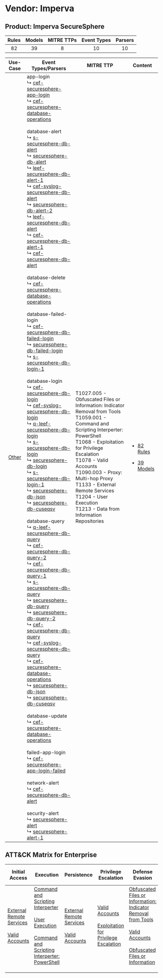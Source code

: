 Vendor: Imperva
===============
Product: Imperva SecureSphere
-----------------------------
| Rules | Models | MITRE TTPs | Event Types | Parsers |
|:-----:|:------:|:----------:|:-----------:|:-------:|
|  82   |   39   |     8      |     10      |   10    |

|                Use-Case                | Event Types/Parsers                                                                                                                                                                                                                                                                                                                                                                                                                                                                                                                                                                                                                                                                                                                                                                                                                                                                                                                                                                                                                                                                                                                                                                                                                                                                                                                                                                                                                                                                                                                                                                                                                                                                                                                                                                                                                                                                                                                                                                                                                                                                                                                                                                                                                                                                                                                                                                                                                                                                                                                                                                                                                                                                                                                                                                                                                                                                                                                                                                                                                                                                                                                                                                                                                                                                                                                                                                                                                                                                                                                                                                                                                                                                                                                                 | MITRE TTP                                                                                                                                                                                                                                                                                                                                                               | Content                                                                                                         |
|:--------------------------------------:| --------------------------------------------------------------------------------------------------------------------------------------------------------------------------------------------------------------------------------------------------------------------------------------------------------------------------------------------------------------------------------------------------------------------------------------------------------------------------------------------------------------------------------------------------------------------------------------------------------------------------------------------------------------------------------------------------------------------------------------------------------------------------------------------------------------------------------------------------------------------------------------------------------------------------------------------------------------------------------------------------------------------------------------------------------------------------------------------------------------------------------------------------------------------------------------------------------------------------------------------------------------------------------------------------------------------------------------------------------------------------------------------------------------------------------------------------------------------------------------------------------------------------------------------------------------------------------------------------------------------------------------------------------------------------------------------------------------------------------------------------------------------------------------------------------------------------------------------------------------------------------------------------------------------------------------------------------------------------------------------------------------------------------------------------------------------------------------------------------------------------------------------------------------------------------------------------------------------------------------------------------------------------------------------------------------------------------------------------------------------------------------------------------------------------------------------------------------------------------------------------------------------------------------------------------------------------------------------------------------------------------------------------------------------------------------------------------------------------------------------------------------------------------------------------------------------------------------------------------------------------------------------------------------------------------------------------------------------------------------------------------------------------------------------------------------------------------------------------------------------------------------------------------------------------------------------------------------------------------------------------------------------------------------------------------------------------------------------------------------------------------------------------------------------------------------------------------------------------------------------------------------------------------------------------------------------------------------------------------------------------------------------------------------------------------------------------------------------------------------------------- | ----------------------------------------------------------------------------------------------------------------------------------------------------------------------------------------------------------------------------------------------------------------------------------------------------------------------------------------------------------------------- | --------------------------------------------------------------------------------------------------------------- |
| [Other](../../../UseCases/uc_other.md) |  app-login<br> ↳ [cef-securesphere-app-login](Parsers/parserContent_cef-securesphere-app-login.md)<br> ↳ [cef-securesphere-database-operations](Parsers/parserContent_cef-securesphere-database-operations.md)<br><br> database-alert<br> ↳ [s-securesphere-db-alert](Parsers/parserContent_s-securesphere-db-alert.md)<br> ↳ [securesphere-db-alert](Parsers/parserContent_securesphere-db-alert.md)<br> ↳ [leef-securesphere-db-alert-1](Parsers/parserContent_leef-securesphere-db-alert-1.md)<br> ↳ [cef-syslog-securesphere-db-alert](Parsers/parserContent_cef-syslog-securesphere-db-alert.md)<br> ↳ [securesphere-db-alert-2](Parsers/parserContent_securesphere-db-alert-2.md)<br> ↳ [leef-securesphere-db-alert](Parsers/parserContent_leef-securesphere-db-alert.md)<br> ↳ [cef-securesphere-db-alert-1](Parsers/parserContent_cef-securesphere-db-alert-1.md)<br> ↳ [cef-securesphere-db-alert](Parsers/parserContent_cef-securesphere-db-alert.md)<br><br> database-delete<br> ↳ [cef-securesphere-database-operations](Parsers/parserContent_cef-securesphere-database-operations.md)<br><br> database-failed-login<br> ↳ [cef-securesphere-db-failed-login](Parsers/parserContent_cef-securesphere-db-failed-login.md)<br> ↳ [securesphere-db-failed-login](Parsers/parserContent_securesphere-db-failed-login.md)<br> ↳ [s-securesphere-db-login-1](Parsers/parserContent_s-securesphere-db-login-1.md)<br><br> database-login<br> ↳ [cef-securesphere-db-login](Parsers/parserContent_cef-securesphere-db-login.md)<br> ↳ [cef-syslog-securesphere-db-login](Parsers/parserContent_cef-syslog-securesphere-db-login.md)<br> ↳ [q-leef-securesphere-db-login](Parsers/parserContent_q-leef-securesphere-db-login.md)<br> ↳ [s-securesphere-db-login](Parsers/parserContent_s-securesphere-db-login.md)<br> ↳ [securesphere-db-login](Parsers/parserContent_securesphere-db-login.md)<br> ↳ [s-securesphere-db-login-1](Parsers/parserContent_s-securesphere-db-login-1.md)<br> ↳ [securesphere-db-json](Parsers/parserContent_securesphere-db-json.md)<br> ↳ [securesphere-db-cuseqsv](Parsers/parserContent_securesphere-db-cuseqsv.md)<br><br> database-query<br> ↳ [q-leef-securesphere-db-query](Parsers/parserContent_q-leef-securesphere-db-query.md)<br> ↳ [cef-securesphere-db-query-2](Parsers/parserContent_cef-securesphere-db-query-2.md)<br> ↳ [cef-securesphere-db-query-1](Parsers/parserContent_cef-securesphere-db-query-1.md)<br> ↳ [s-securesphere-db-query](Parsers/parserContent_s-securesphere-db-query.md)<br> ↳ [securesphere-db-query](Parsers/parserContent_securesphere-db-query.md)<br> ↳ [securesphere-db-query-2](Parsers/parserContent_securesphere-db-query-2.md)<br> ↳ [cef-securesphere-db-query](Parsers/parserContent_cef-securesphere-db-query.md)<br> ↳ [cef-syslog-securesphere-db-query](Parsers/parserContent_cef-syslog-securesphere-db-query.md)<br> ↳ [cef-securesphere-database-operations](Parsers/parserContent_cef-securesphere-database-operations.md)<br> ↳ [securesphere-db-json](Parsers/parserContent_securesphere-db-json.md)<br> ↳ [securesphere-db-cuseqsv](Parsers/parserContent_securesphere-db-cuseqsv.md)<br><br> database-update<br> ↳ [cef-securesphere-database-operations](Parsers/parserContent_cef-securesphere-database-operations.md)<br><br> failed-app-login<br> ↳ [cef-securesphere-app-login-failed](Parsers/parserContent_cef-securesphere-app-login-failed.md)<br><br> network-alert<br> ↳ [cef-securesphere-db-alert](Parsers/parserContent_cef-securesphere-db-alert.md)<br><br> security-alert<br> ↳ [securesphere-alert](Parsers/parserContent_securesphere-alert.md)<br> ↳ [securesphere-alert-1](Parsers/parserContent_securesphere-alert-1.md)<br> | T1027.005 - Obfuscated Files or Information: Indicator Removal from Tools<br>T1059.001 - Command and Scripting Interperter: PowerShell<br>T1068 - Exploitation for Privilege Escalation<br>T1078 - Valid Accounts<br>T1090.003 - Proxy: Multi-hop Proxy<br>T1133 - External Remote Services<br>T1204 - User Execution<br>T1213 - Data from Information Repositories<br> | [<ul><li>82 Rules</li></ul><ul><li>39 Models</li></ul>](Rules_Models/r_m_imperva_imperva_securesphere_Other.md) |

ATT&CK Matrix for Enterprise
----------------------------
| Initial Access                                                                                                                                   | Execution                                                                                                                                                                                                                                                       | Persistence                                                                                                                                      | Privilege Escalation                                                                                                                                          | Defense Evasion                                                                                                                                                                                                                                                               | Credential Access | Discovery | Lateral Movement | Collection                                                                              | Command and Control                                                                                                                       | Exfiltration | Impact |
| ------------------------------------------------------------------------------------------------------------------------------------------------ | --------------------------------------------------------------------------------------------------------------------------------------------------------------------------------------------------------------------------------------------------------------- | ------------------------------------------------------------------------------------------------------------------------------------------------ | ------------------------------------------------------------------------------------------------------------------------------------------------------------- | ----------------------------------------------------------------------------------------------------------------------------------------------------------------------------------------------------------------------------------------------------------------------------- | ----------------- | --------- | ---------------- | --------------------------------------------------------------------------------------- | ----------------------------------------------------------------------------------------------------------------------------------------- | ------------ | ------ |
| [External Remote Services](https://attack.mitre.org/techniques/T1133)<br><br>[Valid Accounts](https://attack.mitre.org/techniques/T1078)<br><br> | [Command and Scripting Interperter](https://attack.mitre.org/techniques/T1059)<br><br>[User Execution](https://attack.mitre.org/techniques/T1204)<br><br>[Command and Scripting Interperter: PowerShell](https://attack.mitre.org/techniques/T1059/001)<br><br> | [External Remote Services](https://attack.mitre.org/techniques/T1133)<br><br>[Valid Accounts](https://attack.mitre.org/techniques/T1078)<br><br> | [Valid Accounts](https://attack.mitre.org/techniques/T1078)<br><br>[Exploitation for Privilege Escalation](https://attack.mitre.org/techniques/T1068)<br><br> | [Obfuscated Files or Information: Indicator Removal from Tools](https://attack.mitre.org/techniques/T1027/005)<br><br>[Valid Accounts](https://attack.mitre.org/techniques/T1078)<br><br>[Obfuscated Files or Information](https://attack.mitre.org/techniques/T1027)<br><br> |                   |           |                  | [Data from Information Repositories](https://attack.mitre.org/techniques/T1213)<br><br> | [Proxy: Multi-hop Proxy](https://attack.mitre.org/techniques/T1090/003)<br><br>[Proxy](https://attack.mitre.org/techniques/T1090)<br><br> |              |        |